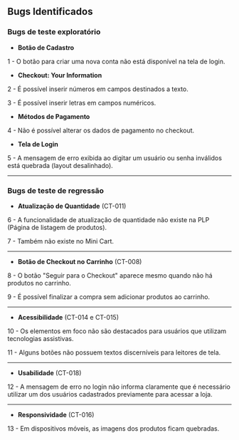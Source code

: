 ## Bugs Identificados

### Bugs de teste exploratório

- **Botão de Cadastro**

1 - O botão para criar uma nova conta não está disponível na tela de login.

- **Checkout: Your Information**

2 - É possível inserir números em campos destinados a texto.

3 - É possível inserir letras em campos numéricos.

- **Métodos de Pagamento**

4 - Não é possível alterar os dados de pagamento no checkout.

- **Tela de Login**

5 - A mensagem de erro exibida ao digitar um usuário ou senha inválidos está quebrada (layout desalinhado).

---

### Bugs de teste de regressão

- **Atualização de Quantidade** (CT-011)

6 - A funcionalidade de atualização de quantidade não existe na PLP (Página de listagem de produtos).

7 - Também não existe no Mini Cart.

---

- **Botão de Checkout no Carrinho** (CT-008)

8 - O botão "Seguir para o Checkout" aparece mesmo quando não há produtos no carrinho.

9 - É possível finalizar a compra sem adicionar produtos ao carrinho.

---

- **Acessibilidade** (CT-014 e CT-015)

10 - Os elementos em foco não são destacados para usuários que utilizam tecnologias assistivas.

11 - Alguns botões não possuem textos discerníveis para leitores de tela.

---

- **Usabilidade** (CT-018)

12 - A mensagem de erro no login não informa claramente que é necessário utilizar um dos usuários cadastrados previamente para acessar a loja.

---

- **Responsividade** (CT-016)

13 - Em dispositivos móveis, as imagens dos produtos ficam quebradas.
